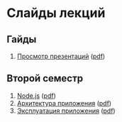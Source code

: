 # Слайды лекций

## Гайды

1. [Просмотр презентаций](https://urfu-2020.github.io/slides/guides/00-presentations/) ([pdf](https://urfu-2020.github.io/slides/guides/00-presentations/index.pdf))

## Второй семестр

1. [Node.js](https://urfu-2020.github.io/slides/second-semester/01-nodejs/) ([pdf](https://urfu-2020.github.io/slides/second-semester/01-nodejs/index.pdf))
2. [Архитектура приложения](https://urfu-2020.github.io/slides/second-semester/02-express/) ([pdf](https://urfu-2020.github.io/slides/second-semester/02-express/index.pdf))
3. [Эксплуатация приложения](https://urfu-2020.github.io/slides/second-semester/03-operating/) ([pdf](https://urfu-2020.github.io/slides/second-semester/03-operating/index.pdf))
